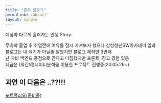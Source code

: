 ```yaml
---
title: "홍주 블로그"
permalink: /about/
layout: single
---
```


예상과 다르게 흘러가는 인생 Story..

무휴학 졸업 후 취업전에 여유를 잠시 가져보자 했으나 삼성청년SW아카데미 입과  
블로그는 내 얘기가 아닐줄 알았지만 블로그 제작만 3번째  
난 자바 백엔드 중점으로 간다고 다짐했지만 프론트, 장고 경험 있음  
지금은 (약간의)데이터분석을 이용한 프로젝트 진행중(20.05.26~)  

과연 이 다음은 ..??!!!  
---
[포트폴리오(준비중)](/portfolio)  
